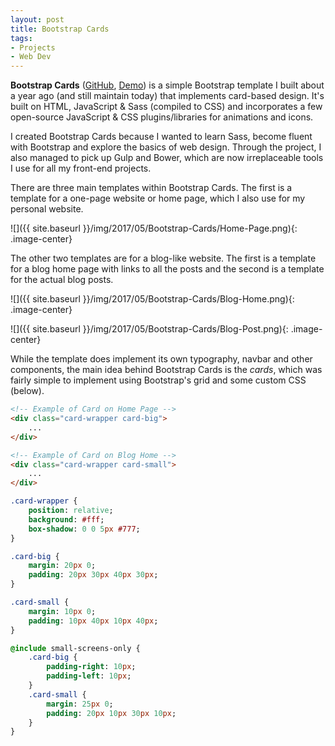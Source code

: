 ```yaml
---
layout: post
title: Bootstrap Cards
tags:
- Projects
- Web Dev
---
```


**Bootstrap Cards** ([GitHub](https://github.com/SuyashLakhotia/BootstrapCards), [Demo](http://suyashlakhotia.com/BootstrapCards)) is a simple Bootstrap template I built about a year ago (and still maintain today) that implements card-based design. It's built on HTML, JavaScript & Sass (compiled to CSS) and incorporates a few open-source JavaScript & CSS plugins/libraries for animations and icons.

I created Bootstrap Cards because I wanted to learn Sass, become fluent with Bootstrap and explore the basics of web design. Through the project, I also managed to pick up Gulp and Bower, which are now irreplaceable tools I use for all my front-end projects.

There are three main templates within Bootstrap Cards. The first is a template for a one-page website or home page, which I also use for my personal website.

![]({{ site.baseurl }}/img/2017/05/Bootstrap-Cards/Home-Page.png){: .image-center}

The other two templates are for a blog-like website. The first is a template for a blog home page with links to all the posts and the second is a template for the actual blog posts.

![]({{ site.baseurl }}/img/2017/05/Bootstrap-Cards/Blog-Home.png){: .image-center}

![]({{ site.baseurl }}/img/2017/05/Bootstrap-Cards/Blog-Post.png){: .image-center}

While the template does implement its own typography, navbar and other components, the main idea behind Bootstrap Cards is the *cards*, which was fairly simple to implement using Bootstrap's grid and some custom CSS (below).

```html
<!-- Example of Card on Home Page -->
<div class="card-wrapper card-big">
    ...
</div>

<!-- Example of Card on Blog Home -->
<div class="card-wrapper card-small">
    ...
</div>
```

```sass
.card-wrapper {
    position: relative;
    background: #fff;
    box-shadow: 0 0 5px #777;
}

.card-big {
    margin: 20px 0;
    padding: 20px 30px 40px 30px;
}

.card-small {
    margin: 10px 0;
    padding: 10px 40px 10px 40px;
}

@include small-screens-only {
    .card-big {
        padding-right: 10px;
        padding-left: 10px;
    }
    .card-small {
        margin: 25px 0;
        padding: 20px 10px 30px 10px;
    }
}
```
